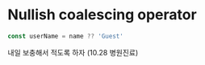 # Nullish coalescing operator


```javascript
const userName = name ?? 'Guest'
```

내일 보충해서 적도록 하자 
(10.28 병원진료)